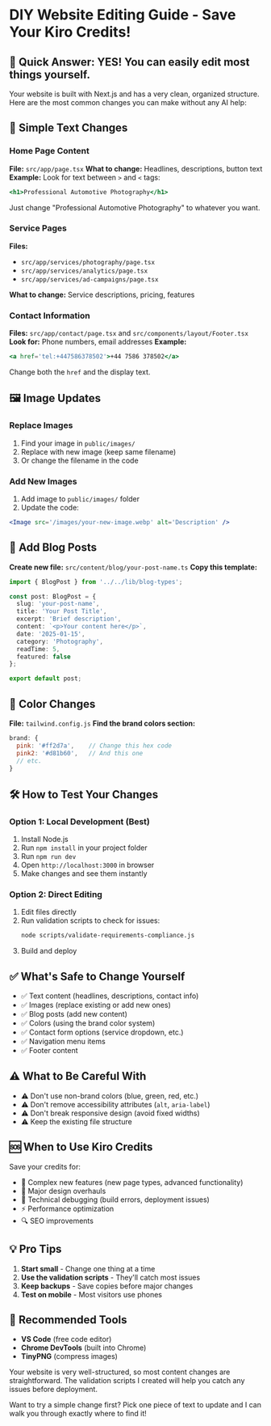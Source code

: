 # DIY Website Editing Guide - Save Your Kiro Credits!

## 🎯 Quick Answer: YES! You can easily edit most things yourself.

Your website is built with Next.js and has a very clean, organized structure. Here are the most common changes you can make without any AI help:

## 📝 Simple Text Changes

### Home Page Content
**File:** `src/app/page.tsx`
**What to change:** Headlines, descriptions, button text
**Example:** Look for text between `>` and `<` tags:
```jsx
<h1>Professional Automotive Photography</h1>
```
Just change "Professional Automotive Photography" to whatever you want.

### Service Pages
**Files:** 
- `src/app/services/photography/page.tsx`
- `src/app/services/analytics/page.tsx` 
- `src/app/services/ad-campaigns/page.tsx`

**What to change:** Service descriptions, pricing, features

### Contact Information
**Files:** `src/app/contact/page.tsx` and `src/components/layout/Footer.tsx`
**Look for:** Phone numbers, email addresses
**Example:**
```jsx
<a href='tel:+447586378502'>+44 7586 378502</a>
```
Change both the `href` and the display text.

## 🖼️ Image Updates

### Replace Images
1. Find your image in `public/images/`
2. Replace with new image (keep same filename)
3. Or change the filename in the code

### Add New Images
1. Add image to `public/images/` folder
2. Update the code:
```jsx
<Image src='/images/your-new-image.webp' alt='Description' />
```

## 📰 Add Blog Posts

**Create new file:** `src/content/blog/your-post-name.ts`
**Copy this template:**
```typescript
import { BlogPost } from '../../lib/blog-types';

const post: BlogPost = {
  slug: 'your-post-name',
  title: 'Your Post Title',
  excerpt: 'Brief description',
  content: `<p>Your content here</p>`,
  date: '2025-01-15',
  category: 'Photography',
  readTime: 5,
  featured: false
};

export default post;
```

## 🎨 Color Changes

**File:** `tailwind.config.js`
**Find the brand colors section:**
```javascript
brand: {
  pink: '#ff2d7a',    // Change this hex code
  pink2: '#d81b60',   // And this one
  // etc.
}
```

## 🛠️ How to Test Your Changes

### Option 1: Local Development (Best)
1. Install Node.js
2. Run `npm install` in your project folder
3. Run `npm run dev`
4. Open `http://localhost:3000` in browser
5. Make changes and see them instantly

### Option 2: Direct Editing
1. Edit files directly
2. Run validation scripts to check for issues:
   ```bash
   node scripts/validate-requirements-compliance.js
   ```
3. Build and deploy

## ✅ What's Safe to Change Yourself

- ✅ Text content (headlines, descriptions, contact info)
- ✅ Images (replace existing or add new ones)
- ✅ Blog posts (add new content)
- ✅ Colors (using the brand color system)
- ✅ Contact form options (service dropdown, etc.)
- ✅ Navigation menu items
- ✅ Footer content

## ⚠️ What to Be Careful With

- ⚠️ Don't use non-brand colors (blue, green, red, etc.)
- ⚠️ Don't remove accessibility attributes (`alt`, `aria-label`)
- ⚠️ Don't break responsive design (avoid fixed widths)
- ⚠️ Keep the existing file structure

## 🆘 When to Use Kiro Credits

Save your credits for:
- 🔧 Complex new features (new page types, advanced functionality)
- 🎨 Major design overhauls
- 🐛 Technical debugging (build errors, deployment issues)
- ⚡ Performance optimization
- 🔍 SEO improvements

## 💡 Pro Tips

1. **Start small** - Change one thing at a time
2. **Use the validation scripts** - They'll catch most issues
3. **Keep backups** - Save copies before major changes
4. **Test on mobile** - Most visitors use phones

## 🔧 Recommended Tools

- **VS Code** (free code editor)
- **Chrome DevTools** (built into Chrome)
- **TinyPNG** (compress images)

Your website is very well-structured, so most content changes are straightforward. The validation scripts I created will help you catch any issues before deployment.

Want to try a simple change first? Pick one piece of text to update and I can walk you through exactly where to find it!
